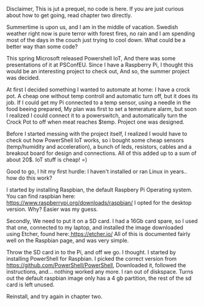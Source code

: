 Disclaimer, This is jut a prequel, no code is here. If you are just curious about how to get going, read chapter two directly.

Summertime is upon us, and I am in the middle of vacation.
Swedish weather right now is pure terror with forest fires, no rain and I am spending most of the days in the couch just trying to cool down.
What could be a better way than some code?

This spring Microsoft released Powershell IoT,
And there was some presentations of it at PSConfEU.
Since I have a Raspberry Pi, I thought this would be an interesting project to check out, And so, the summer project was decided.

At first I decided something I wanted to automate at home:
I have a crock pot. A cheap one without temp controll and automatic turn off, but it does its job.
If I could get my Pi connected to a temp sensor, using a needle in the food beeing prepared,
My plan was first to set a temerature alarm, but soon I realized I could connect it to a powerswitch,
and automatically turn the Crock Pot to off when meat reaches $temp.
Project one was designed.

Before I started messing with the project itself, I realized I would have to check out how PowerShell IoT works,
so i bought some cheap sensors (temp/humidity and acceleration), a bunch of leds, resistors, cables and a breakout board for design and connections.
All of this added up to a sum of about 20$. IoT stuff is cheap! =)

Good to go, I hit my first hurdle:
I haven't installed or ran Linux in years.. how do this work?

I started by installing Raspbian, the default Raspbery Pi Operating system.
You can find raspbian here: <a href="https://www.raspberrypi.org/downloads/raspbian/">https://www.raspberrypi.org/downloads/raspbian/</a>
I opted for the desktop version. Why? Easier was my guess.

Secondly, We need to put it on a SD card.
I had a 16Gb card spare, so I used that one, connected to my laptop, and installed the image downloaded using Etcher, found here:<a href="https://etcher.io/"> https://etcher.io/</a>
All of this is documented fairly well on the Raspbian page, and was very simple.

Throw the SD card in to the Pi, and off we go. I thought.
I started by installing PowerShell for Raspbian. I picked the correct version from <a href="https://github.com/PowerShell/PowerShell">https://github.com/PowerShell/PowerShell</a>,
Downloaded it, followed the instructions, and... nothing worked any more.
I ran out of diskspace.
Turns out the default raspbian image only has a 4 gb partition, the rest of the sd card is left unused.

Reinstall, and try again in chapter two.